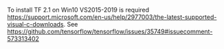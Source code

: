 To install TF 2.1 on Win10 VS2015-2019 is required https://support.microsoft.com/en-us/help/2977003/the-latest-supported-visual-c-downloads. See https://github.com/tensorflow/tensorflow/issues/35749#issuecomment-573313402

